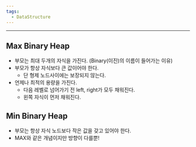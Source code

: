 ```yaml
---
tags:
  - DataStructure
---
```


---

## Max Binary Heap
- 부모는 최대 두개의 자식을 가진다. (Binary(이진)의 이름이 들어가는 이유)
- 부모가 항상 자식보다 큰 값이어야 한다.
	- 단 형제 노드사이에는 보장되지 않는다.
- 언제나 최적의 용량을 가진다.
	- 다음 레벨로 넘어가기 전 left, right가 모두 채워진다.
	- 왼쪽 자식이 먼저 채워진다.

## Min Binary Heap
- 부모는 항상 자식 노드보다 작은 값을 갖고 있어야 한다.
- MAX와 같은 개념이지만 방향이 다를뿐!